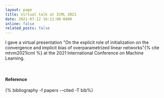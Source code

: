 ```yaml
---
layout: page
title: Virtual talk at ICML 2021
date: 2021-07-12 16:11:00-0400
inline: false
related_posts: false
---
```


<!-- _news/Jul21.md -->
<div class="publications">

I gave a virtual presentation "On the explicit role of initialization on the convergence and implicit bias of overparametrized linear networks"{% cite mtvm2021icml %} at the 2021 International Conference on Machine Learning.

 <br>
  <h4>Reference</h4>
  {% bibliography -f papers --cited -T bib%}
  
</div>